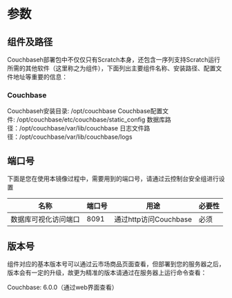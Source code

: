 # 参数

## 组件及路径

Couchbaseh部署包中不仅仅只有Scratch本身，还包含一序列支持Scratch运行所需的其他软件（这里称之为组件），下面列出主要组件名称、安装路径、配置文件地址等重要的信息：

### Couchbase

Couchbaseh安装目录: /opt/couchbase 
Couchbase配置文件: /opt/couchbase/etc/couchbase/static_config
数据库路径：/opt/couchbase/var/lib/couchbase
日志文件路径：/opt/couchbase/var/lib/couchbase/logs

## 端口号

下面是您在使用本镜像过程中，需要用到的端口号，请通过云控制台安全组进行设置

| 名称 | 端口号 | 用途 |  必要性 |
| --- | --- | --- | --- |
| 数据库可视化访问端口 | 8091 | 通过http访问Couchbase | 必须 |

## 版本号

组件对应的基本版本号可以通过云市场商品页面查看，但部署到您的服务器之后，版本会有一定的升级，故更为精准的版本请通过在服务器上运行命令查看：

Couchbase: 6.0.0（通过web界面查看）
